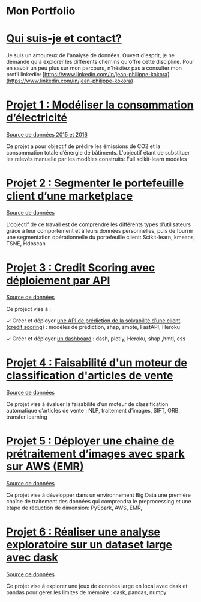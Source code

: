 # Mon Portfolio
# [Qui suis-je et contact?](https://www.linkedin.com/in/jean-philippe-kokora)
Je suis un amoureux de l'analyse de données.
Ouvert d'esprit, je ne demande qu'à explorer les différents chemins qu'offre cette discipline.
Pour en savoir un peu plus sur mon parcours, n'hésitez pas à consulter mon profil linkedin:
[https://www.linkedin.com/in/jean-philippe-kokora](https://www.linkedin.com/in/jean-philippe-kokora)

# [Projet 1 : Modéliser la consommation d’électricité](https://github.com/jipyk/modelisation_consommation_electrique) 
[Source de données 2015 et 2016](https://data.seattle.gov/browse?q=Building%20Energy%20Benchmarking&sortBy=relevance)

Ce projet a pour objectif de prédire les émissions de CO2 et la consommation totale d’énergie de bâtiments. L'objectif étant de substituer les relevés manuelle par les modèles construits: Full scikit-learn modèles

# [Projet 2 : Segmenter le portefeuille client d’une marketplace](https://github.com/jipyk/Segmentation_portefeuille_client_marketplace)
[Source de données](https://www.kaggle.com/datasets/olistbr/brazilian-ecommerce)

L'objectif de ce travail est de comprendre les différents types d’utilisateurs grâce à leur comportement et à leurs données personnelles, puis de fournir une segmentation opérationnelle du portefeuille client: Scikit-learn, kmeans, TSNE, Hdbscan

# [Projet 3 : Credit Scoring avec déploiement par API](#) 
[Source de données](https://www.kaggle.com/c/home-credit-default-risk/data)

Ce project vise à :

  ✓ Créer et déployer [une API de prédiction de la solvabilité d’une client (credit scoring)](https://github.com/jipyk/crp_model_api) : modèles de prédiction, shap, smote, FastAPI, Heroku
  
  ✓ Créer et déployer [un dashboard](https://github.com/jipyk/crp_dashboard_api) : dash, plotly, Heroku, shap ,hmtl, css

# [Projet 4 : Faisabilité d'un moteur de classification d'articles de vente](https://github.com/jipyk/moteur_classification_articles_vente)
[Source de données](https://s3-eu-west-1.amazonaws.com/static.oc-static.com/prod/courses/files/Parcours_data_scientist/Projet+-+Textimage+DAS+V2/Dataset+projet+pre%CC%81traitement+textes+images.zip)

Ce projet vise à évaluer la faisabilité d’un moteur de classification automatique d’articles de vente : NLP, traitement d’images, SIFT, ORB, transfer learning

# [Projet 5 : Déployer une chaine de prétraitement d’images avec spark sur AWS (EMR)](https://github.com/jipyk/pretraitement_images_spark_AWS)
[Source de données](https://www.kaggle.com/moltean/fruits)

Ce projet vise à développer dans un environnement Big Data une première chaîne de traitement des données qui comprendra le preprocessing et une étape de réduction de dimension: PySpark, AWS, EMR, 

# [Projet 6 : Réaliser une analyse exploratoire sur un dataset large avec dask](https://github.com/jipyk/analyse_exploratoire_dask) 
[Source de données](https://s3-eu-west-1.amazonaws.com/static.oc-static.com/prod/courses/files/Parcours_data_scientist/Projet+-+Textimage+DAS+V2/Dataset+projet+pre%CC%81traitement+textes+images.zip)

Ce projet vise à explorer une jeux de données large en local avec dask et pandas pour gérer les limites de mémoire : dask, pandas, numpy
